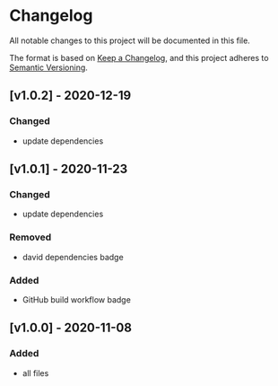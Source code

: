 # Changelog
All notable changes to this project will be documented in this file.

The format is based on [Keep a Changelog](https://keepachangelog.com/en/1.0.0/),
and this project adheres to [Semantic Versioning](https://semver.org/spec/v2.0.0.html).

## [v1.0.2] - 2020-12-19
### Changed
- update dependencies

## [v1.0.1] - 2020-11-23
### Changed
- update dependencies

### Removed
- david dependencies badge

### Added
- GitHub build workflow badge

## [v1.0.0] - 2020-11-08
### Added
- all files